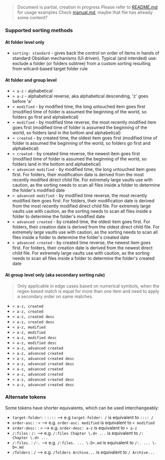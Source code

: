 > Document is partial, creation in progress
> Please refer to [README.md](../../README.md) for usage examples
> Check [manual.md](), maybe that file has already some content?

### Supported sorting methods

#### At folder level only

- `sorting: standard` - gives back the control on order of items in hands of standard Obsidian mechanisms (UI driven).
 Typical (and intended) use: exclude a folder (or folders subtree) from a custom sorting resulting from wilcard-based target folder rule 

#### At folder and group level

- `< a-z` - alphabetical
- `> a-z` - alphabetical reverse, aka alphabetical descending, 'z' goes before 'a'
- `< modified` - by modified time, the long untouched item goes first (modified time of folder is assumed the beginning of the world, so folders go first and alphabetical)
- `> modified` - by modified time reverse, the most recently modified item goes first (modified time of folder is assumed the beginning of the world, so folders land in the bottom and alphabetical)
- `< created` - by created time, the oldest item goes first (modified time of folder is assumed the beginning of the world, so folders go first and alphabetical) 
- `> created` - by created time reverse, the newest item goes first (modified time of folder is assumed the beginning of the world, so folders land in the bottom and alphabetical)
- `< advanced modified` - by modified time, the long untouched item goes first. For folders, their modification date is derived from the most recently modified direct child file.
 For extremely large vaults use with caution, as the sorting needs to scan all files inside a folder to determine the folder's modified date
- `> advanced modified` - by modified time reverse, the most recently modified item goes first. For folders, their modification date is derived from the most recently modified direct child file.
 For extremely large vaults use with caution, as the sorting needs to scan all files inside a folder to determine the folder's modified date
- `< advanced created` - by created time, the oldest item goes first. For folders, their creation date is derived from the oldest direct child file.
 For extremely large vaults use with caution, as the sorting needs to scan all files inside a folder to determine the folder's created date
- `> advanced created` - by created time reverse, the newest item goes first. For folders, their creation date is derived from the newest direct child file.
 For extremely large vaults use with caution, as the sorting needs to scan all files inside a folder to determine the folder's created date

#### At group level only (aka secondary sorting rule)

> Only applicable in edge cases based on numerical symbols, when the regex-based match is equal for more than one item
 and need to apply a secondary order on same matches.

- `< a-z, created`
- `> a-z, created`
- `< a-z, created desc`
- `> a-z, created desc`
- `< a-z, modified`
- `> a-z, modified`
- `< a-z, modified desc`
- `> a-z, modified desc`
- `< a-z, advanced created`
- `> a-z, advanced created`
- `< a-z, advanced created desc`
- `> a-z, advanced created desc`
- `< a-z, advanced created`
- `> a-z, advanced created`
- `< a-z, advanced created desc`
- `> a-z, advanced created desc`

### Alternate tokens

Some tokens have shorter equivalents, which can be used interchangeably:

- `target-folder:` : `::::` --> e.g `target-folder: /` is equivalent to `:::: /`
- `order-asc:` : `<` --> e.g. `order-asc: modified` is equivalent to `< modified`
- `order-desc:` : `>` --> e.g. `order-desc: a-z` is equivalent to `> a-z`
- `/:files` : `/:` --> e.g. `/:files Chapter \.d+ ...` is equivalent to `/: Chapter \.d+ ...`
- `/:files.` : `/:.` --> e.g. `/:files. ... \-D+.md` is equivalent to `/:. ... \-D+.md`
- `/folders` : `/` --> e.g. `/folders Archive...` is equivalent to `/ Archive...`

